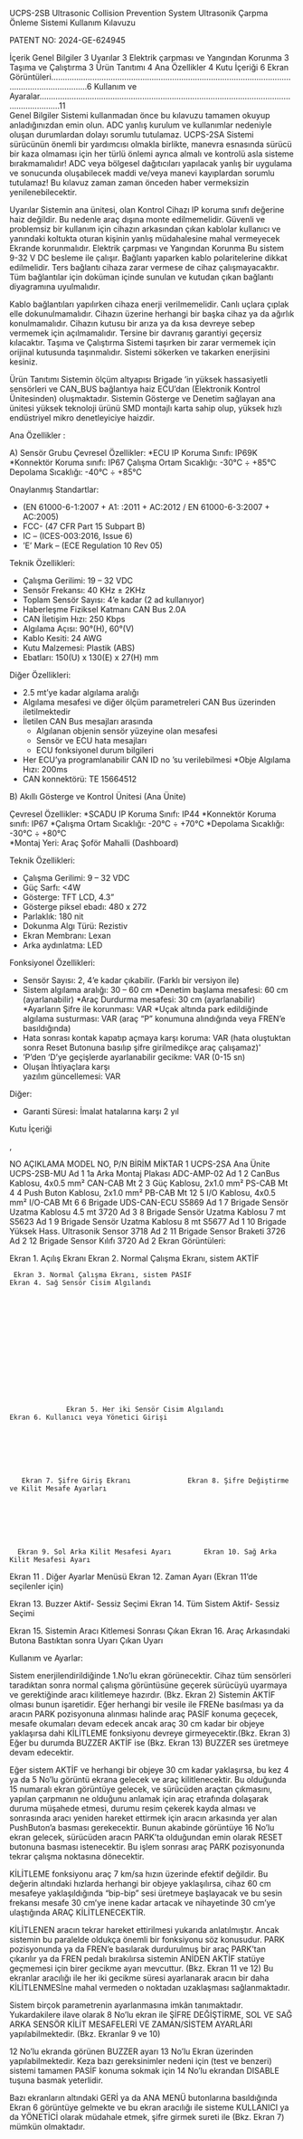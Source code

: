 UCPS-2SB
Ultrasonic Collision Prevention System
Ultrasonik Çarpma Önleme Sistemi
Kullanım Kılavuzu

 
PATENT NO: 2024-GE-624945

 
İçerik
Genel Bilgiler	3
Uyarılar	3
Elektrik çarpması ve Yangından Korunma	3
Taşıma ve Çalıştırma	3
Ürün Tanıtımı	4
Ana Özellikler	4
Kutu İçeriği	6
          Ekran Görüntüleri………………………………………………………………………………………………………………………….6
          Kullanım ve Ayaralar…………………………………………..……………………………………………………………………….11  	 
Genel Bilgiler
Sistemi kullanmadan önce bu kılavuzu tamamen okuyup anladığınızdan emin olun.
ADC yanlış kurulum ve kullanımlar nedeniyle oluşan durumlardan dolayı sorumlu tutulamaz.
UCPS-2SA Sistemi sürücünün önemli bir yardımcısı olmakla birlikte, manevra esnasında sürücü bir kaza olmaması için her türlü önlemi ayrıca almalı ve kontrolü asla sisteme bırakmamalıdır!
ADC veya bölgesel dağıtıcıları yapılacak yanlış bir uygulama ve sonucunda oluşabilecek maddi ve/veya manevi kayıplardan sorumlu tutulamaz!
Bu kılavuz zaman zaman önceden haber vermeksizin yenilenebilecektir.

Uyarılar
Sistemin ana ünitesi, olan Kontrol Cihazı IP koruma sınıfı değerine haiz değildir. Bu nedenle araç dışına monte edilmemelidir. 
Güvenli ve problemsiz bir kullanım için cihazın arkasından çıkan kablolar kullanıcı ve yanındaki koltukta oturan kişinin yanlış müdahalesine mahal vermeyecek Ekrande korunmalıdır. 
Elektrik çarpması ve Yangından Korunma 
Bu sistem 9-32 V DC besleme ile çalışır. Bağlantı yaparken kablo polaritelerine dikkat edilmelidir. Ters bağlantı cihaza zarar vermese de cihaz çalışmayacaktır. Tüm bağlantılar için doküman içinde sunulan ve kutudan çıkan bağlantı diyagramına uyulmalıdır. 

Kablo bağlantıları yapılırken cihaza enerji verilmemelidir. 
Canlı uçlara çıplak elle dokunulmamalıdır.
Cihazın üzerine herhangi bir başka cihaz ya da ağırlık konulmamalıdır. 
Cihazın kutusu bir arıza ya da kısa devreye sebep vermemek için açılmamalıdır. Tersine bir davranış  garantiyi geçersiz kılacaktır.
Taşıma ve Çalıştırma 
Sistemi taşırken bir zarar vermemek için  orijinal kutusunda taşınmalıdır. 
Sistemi sökerken ve takarken enerjisini kesiniz.
 

Ürün Tanıtımı 
Sistemin ölçüm altyapısı Brigade ’in yüksek hassasiyetli sensörleri ve CAN_BUS bağlantıya haiz ECU’dan (Elektronik Kontrol Ünitesinden) oluşmaktadır.
Sistemin Gösterge ve Denetim sağlayan ana ünitesi yüksek teknoloji ürünü SMD montajlı karta sahip olup, yüksek hızlı endüstriyel mikro denetleyiciye haizdir.


Ana Özellikler :

A) Sensör Grubu
Çevresel Özellikler:
*ECU IP Koruma Sınıfı:		IP69K
*Konnektör Koruma sınıfı:		IP67
Çalışma Ortam Sıcaklığı:		-30°C ÷ +85°C
Depolama Sıcaklığı:		-40°C ÷ +85°C	

Onaylanmış Standartlar:
* (EN 61000-6-1:2007 + A1: :2011 + AC:2012 /
    EN 61000-6-3:2007 + AC:2005)
* FCC- (47 CFR Part 15 Subpart B)
* IC – (ICES-003:2016, Issue 6)
* ’E’ Mark – (ECE Regulation 10 Rev 05)

Teknik Özellikleri:
* Çalışma Gerilimi:		19 – 32 VDC
* Sensör Frekansı:		40 KHz ± 2KHz
* Toplam Sensör Sayısı:		4’e kadar (2 ad kullanıyor)
* Haberleşme Fiziksel Katmanı	CAN Bus 2.0A 
* CAN İletişim Hızı:		250 Kbps
* Algılama Açısı:		90°(H), 60°(V)
* Kablo Kesiti:			24 AWG
* Kutu Malzemesi:		Plastik (ABS)
* Ebatları:			150(U) x 130(E) x 27(H) mm

Diğer Özellikleri:
* 2.5 mt’ye kadar algılama aralığı
* Algılama mesafesi ve diğer ölçüm parametreleri
   CAN Bus üzerinden iletilmektedir
* İletilen CAN Bus mesajları arasında
	* Algılanan objenin sensör yüzeyine olan mesafesi
	* Sensör ve ECU hata mesajları
	* ECU fonksiyonel durum bilgileri
* Her ECU’ya programlanabilir CAN ID no ’su verilebilmesi
*Obje Algılama Hızı:		200ms
* CAN konnektörü:		TE 15664512




B) Akıllı Gösterge ve Kontrol Ünitesi  (Ana Ünite) 

Çevresel Özellikler:
*SCADU IP Koruma Sınıfı:	IP44
*Konnektör Koruma sınıfı:	IP67
*Çalışma Ortam Sıcaklığı:	-20°C ÷ +70°C
*Depolama Sıcaklığı:		-30°C ÷ +80°C	
*Montaj Yeri:			Araç Şoför Mahalli (Dashboard)	


Teknik Özellikleri:
* Çalışma Gerilimi:			9 – 32 VDC
* Güç Sarfı:			<4W
* Gösterge:			TFT LCD, 4.3”
* Gösterge piksel ebadı:		480 x 272
* Parlaklık:				180 nit
* Dokunma Algı Türü:		Rezistiv	
* Ekran Membranı:		Lexan 
* Arka aydınlatma:			LED



Fonksiyonel Özellikleri:
* Sensör Sayısı:			2, 4’e kadar çıkabilir. (Farklı bir versiyon ile)
* Sistem algılama aralığı:	              30 – 60 cm
*Denetim başlama mesafesi:	60 cm (ayarlanabilir)
*Araç Durdurma mesafesi:		30 cm (ayarlanabilir)
*Ayarların Şifre ile korunması:	VAR
*Uçak altında park edildiğinde
  algılama susturması:		VAR (araç “P” konumuna alındığında veya FREN’e basıldığında)
* Hata sonrası kontak kapatıp
   açmaya karşı koruma:		VAR (hata oluştuktan sonra Reset Butonuna basılıp şifre girilmedikçe
                                                               araç çalışamaz)'
* ’P’den ‘D’ye geçişlerde 
   ayarlanabilir gecikme:		VAR (0-15 sn)
* Oluşan İhtiyaçlara karşı 	
   yazılım güncellemesi:		VAR
 
Diğer:
* Garanti Süresi:		İmalat hatalarına karşı 2 yıl


     








Kutu İçeriği 

,
	
 






NO	AÇIKLAMA	MODEL NO, P/N	BİRİM	MİKTAR
1	UCPS-2SA Ana Ünite	UCPS-2SB-MU	Ad	1
1a	Arka Montaj Plakası	ADC-AMP-02	Ad	1
2	CanBus Kablosu, 4x0.5 mm²	CAN-CAB	Mt	2
3	Güç Kablosu, 2x1.0 mm²	PS-CAB	Mt	4
4	Push Buton Kablosu, 2x1.0 mm² 	PB-CAB	Mt	12
5	I/O Kablosu, 4x0.5 mm²	I/O-CAB	Mt	6
6	Brigade UDS-CAN-ECU	S5869	Ad	1
7	Brigade Sensör Uzatma Kablosu 4.5 mt  	3720	Ad	3
8	Brigade Sensör Uzatma Kablosu 7 mt	S5623	Ad	1
9	Brigade Sensör Uzatma Kablosu 8 mt	S5677	Ad	1
10	Brigade Yüksek Hass. Ultrasonik Sensor	3718	Ad	2
11	Brigade Sensor Braketi	3726	Ad	2
12	Brigade Sensor Kılıfı	3720	Ad	2
Ekran Görüntüleri:
    
Ekran 1. Açılış Ekranı				  Ekran 2. Normal Çalışma Ekranı, sistem AKTİF


  
         









     Ekran 3. Normal Çalışma Ekranı, sistem PASİF	                         Ekran 4. Sağ Sensör Cisim Algılandı



        
   
     









                  Ekran 5. Her iki Sensör Cisim Algılandı 		        Ekran 6. Kullanıcı veya Yönetici Girişi






            
       Ekran 7. Şifre Giriş Ekranı	 			Ekran 8. Şifre Değiştirme ve Kilit Mesafe Ayarları






               
      Ekran 9. Sol Arka Kilit Mesafesi Ayarı		Ekran 10. Sağ Arka Kilit Mesafesi Ayarı






           
        
Ekran 11 . Diğer Ayarlar Menüsü		      Ekran 12. Zaman Ayarı (Ekran 11’de seçilenler için)







     
Ekran 13. Buzzer Aktif- Sessiz Seçimi		   Ekran 14. Tüm Sistem Aktif- Sessiz Seçimi

     





      
Ekran 15. Sistemin Aracı Kitlemesi Sonrası Çıkan   Ekran 16. Araç Arkasındaki Butona Bastıktan sonra
                  Uyarı						       Çıkan Uyarı









Kullanım ve Ayarlar:

Sistem enerjilendirildiğinde 1.No’lu ekran görünecektir. Cihaz tüm sensörleri taradıktan sonra normal çalışma görüntüsüne geçerek sürücüyü uyarmaya ve gerektiğinde aracı kilitlemeye hazırdır. (Bkz. Ekran 2)
Sistemin AKTİF olması bunun işaretidir.
Eğer herhangi bir vesile ile FRENe basılması ya da aracın PARK pozisyonuna alınması halinde araç PASİF konuma geçecek, mesafe okumaları devam edecek ancak araç 30 cm kadar bir objeye yaklaşırsa dahi KİLİTLEME fonksiyonu devreye girmeyecektir.(Bkz. Ekran 3) Eğer bu durumda BUZZER AKTİF ise (Bkz. Ekran 13) BUZZER ses üretmeye devam edecektir.

Eğer sistem AKTİF ve herhangi bir objeye 30 cm kadar yaklaşırsa, bu kez 4 ya da 5 No’lu görüntü ekrana gelecek ve araç kilitlenecektir. Bu olduğunda 15 numaralı ekran görüntüye gelecek, ve sürücüden araçtan çıkmasını, yapılan çarpmanın ne olduğunu anlamak için araç etrafında dolaşarak duruma müşahede etmesi, durumu resim çekerek kayda alması ve sonrasında aracı yeniden hareket ettirmek için aracın arkasında yer alan PushButon’a basması gerekecektir.
Bunun akabinde görüntüye 16 No’lu ekran gelecek, sürücüden aracın PARK’ta olduğundan emin olarak RESET butonuna basması istenecektir. Bu işlem sonrası araç PARK pozisyonunda tekrar çalışma noktasına dönecektir.

KİLİTLEME fonksiyonu araç 7 km/sa hızın üzerinde efektif değildir. Bu değerin altındaki hızlarda herhangi bir objeye yaklaşılırsa, cihaz 60 cm mesafeye yaklaşıldığında “bip-bip” sesi üretmeye başlayacak ve bu sesin frekansı mesafe 30 cm’ye inene kadar artacak ve nihayetinde 30 cm’ye ulaştığında ARAÇ KİLİTLENECEKTİR.

KİLİTLENEN aracın tekrar hareket ettirilmesi yukarıda anlatılmıştır. Ancak sistemin bu paralelde oldukça önemli bir fonksiyonu söz konusudur.
PARK pozisyonunda ya da FREN’e basılarak durdurulmuş bir araç PARK’tan çıkarılır ya da FREN pedalı bırakılırsa sistemin ANİDEN AKTİF statüye geçmemesi için birer gecikme ayarı mevcuttur. (Bkz. Ekran 11 ve 12)
Bu ekranlar aracılığı ile her iki gecikme süresi ayarlanarak aracın bir daha KİLİTLENMESİne mahal vermeden o noktadan uzaklaşması sağlanmaktadır.

Sistem birçok parametrenin ayarlanmasına imkân tanımaktadır. 
Yukardakilere ilave olarak 8 No’lu ekran ile ŞİFRE DEĞİŞTİRME, SOL VE SAĞ ARKA SENSÖR KİLİT MESAFELERİ VE ZAMAN/SİSTEM AYARLARI yapılabilmektedir. (Bkz. Ekranlar 9 ve 10) 

12 No’lu ekranda görünen BUZZER ayarı 13 No’lu Ekran üzerinden yapılabilmektedir.
Keza bazı gereksinimler nedeni için (test ve benzeri) sistemi tamamen PASİF konuma sokmak için 14 No’lu ekrandan DISABLE tuşuna basmak yeterlidir.

Bazı ekranların altındaki GERİ ya da ANA MENÜ butonlarına basıldığında Ekran 6 görüntüye gelmekte ve bu ekran aracılığı ile sisteme KULLANICI ya da YÖNETİCİ olarak müdahale etmek, şifre girmek sureti ile (Bkz. Ekran 7) mümkün olmaktadır.
